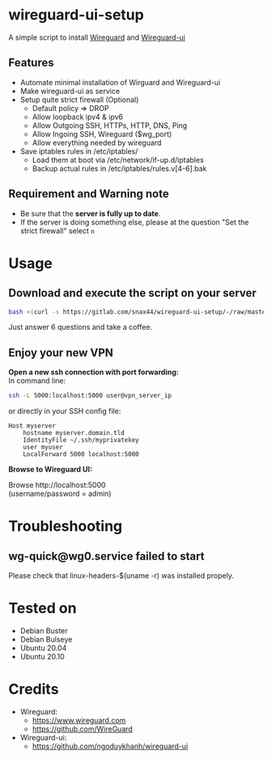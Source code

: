 # wireguard-ui-setup

A simple script to install [Wireguard](https://www.wireguard.com/) and [Wireguard-ui](https://github.com/ngoduykhanh/wireguard-ui)

## Features

- Automate minimal installation of Wirguard and Wireguard-ui
- Make wireguard-ui as service
- Setup quite strict firewall (Optional)
  - Default policy => DROP
  - Allow loopback ipv4 & ipv6
  - Allow Outgoing SSH, HTTPs, HTTP, DNS, Ping
  - Allow Ingoing SSH, Wireguard ($wg_port)
  - Allow everything needed by wireguard
- Save iptables rules in /etc/iptables/
  - Load them at boot via /etc/network/if-up.d/iptables
  - Backup actual rules in /etc/iptables/rules.v[4-6].bak

## Requirement and Warning note

- Be sure that the **server is fully up to date**.
- If the server is doing something else, please at the question "Set the strict firewall" select `n`

# Usage

## Download and execute the script on your server  

```bash
bash <(curl -s https://gitlab.com/snax44/wireguard-ui-setup/-/raw/master/install.sh)
```
Just answer 6 questions and take a coffee.  

## Enjoy your new VPN

**Open a new ssh connection with port forwarding:**  
In command line:
```bash
ssh -L 5000:localhost:5000 user@vpn_server_ip
```
or directly in your SSH config file:  
```
Host myserver
	hostname myserver.domain.tld
	IdentityFile ~/.ssh/myprivatekey
	user myuser
	LocalForward 5000 localhost:5000
```

**Browse to Wireguard UI:**  

Browse http://localhost:5000  
(username/password = admin)  


# Troubleshooting

## wg-quick<!-- -->@wg0.service failed to start

Please check that linux-headers-$(uname -r) was installed propely.

# Tested on

- Debian Buster
- Debian Bulseye
- Ubuntu 20.04
- Ubuntu 20.10

# Credits

- Wireguard:
   - https://www.wireguard.com
   - https://github.com/WireGuard
- Wireguard-ui:
   - https://github.com/ngoduykhanh/wireguard-ui
